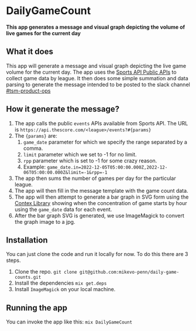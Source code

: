 # DailyGameCount

**This app generates a message and visual graph depicting the volume of live games for the current day**

## What it does
This app will generate a message and visual graph depicting the live game volume for the current day.
The app uses the [Sports API Public APIs](https://github.com/scoremedia/sports) to collect game data by league.
It then does some simple summation and data parsing to generate the message intended to be posted to the slack channel [#tsm-product-ops](https://thescore.slack.com/archives/CUVKADEAU)

## How it generate the message?
1. The app calls the public `events` APIs available from Sports API. The URL is `https://api.thescore.com/<league>/events?#{params}`
2. The `{params}` are:
    1. `game_date` parameter for which we specify the range separated by a comma.
    2. `limit` parameter which we set to -1 for no limit.
    3. `rpp` parameter which is set to -1 for some crazy reason.
    4. Example: `game_date.in=2022-12-05T05:00:00.000Z,2022-12-06T05:00:00.000Z&limit=-1&rpp=-1`
3. The app then sums the number of games per day for the particular league.
4. The app will then fill in the message template with the game count data.
4. The app will then attempt to generate a bar graph in SVG form using the [Contex Library](https://github.com/mindok/contex) showing when the concentration of game starts by hour using the `game_date` data for each event.
5. After the bar graph SVG is generated, we use ImageMagick to convert the graph image to a jpg.

## Installation
You can just clone the code and run it locally for now. To do this there are 3 steps.
1. Clone the repo. `git clone git@github.com:mikevo-penn/daily-game-counts.git`
2. Install the dependencies `mix get.deps`
3. Install `ImageMagick` on your local machine.

## Running the app
You can invoke the app like this: `mix DailyGameCount`